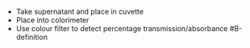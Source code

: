 - Take supernatant and place in cuvette 
- Place into colorimeter
- Use colour filter to detect percentage transmission/absorbance 
#B-definition 